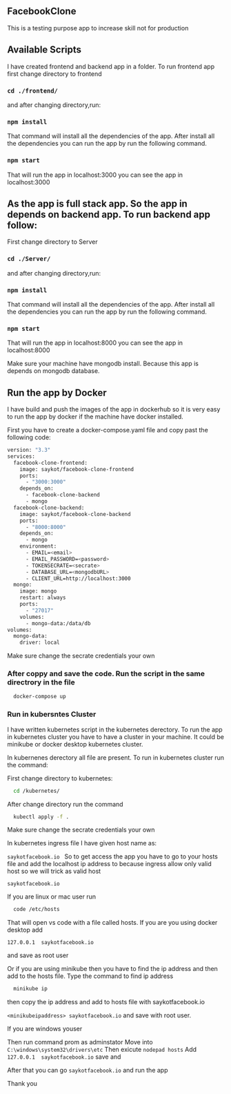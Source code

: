 ## FacebookClone

This is a testing purpose app to increase skill not for production

## Available Scripts

I have created frontend and backend app in a folder. To run frontend app first change directory to frontend

### `cd ./frontend/`

and after changing directory,run:

### `npm install`

That command will install all the dependencies of the app. After install all the dependencies you can run the app by run the following command.

### `npm start`

That will run the app in localhost:3000 you can see the app in localhost:3000

## As the app is full stack app. So the app in depends on backend app. To  run backend app follow:

First change directory to Server

### `cd ./Server/`

and after changing directory,run:

### `npm install`

That command will install all the dependencies of the app. After install all the dependencies you can run the app by run the following command.

### `npm start`

That will run the app in localhost:8000 you can see the app in localhost:8000

Make sure your machine have mongodb install. Because this app is depends on mongodb database.


## Run the app by Docker

I have build and push the images of the app in dockerhub so it is very easy to run the app by docker if the machine have docker installed.

First you have to create a docker-compose.yaml file and copy past the following code:


```bash
version: "3.3"
services:
  facebook-clone-frontend:
    image: saykot/facebook-clone-frontend
    ports:
      - "3000:3000"
    depends_on:
      - facebook-clone-backend
      - mongo
  facebook-clone-backend:
    image: saykot/facebook-clone-backend
    ports:
      - "8000:8000"
    depends_on:
      - mongo
    environment:
      - EMAIL=<email>
      - EMAIL_PASSWORD=<password>
      - TOKENSECRATE=<secrate>
      - DATABASE_URL=<mongodbURL>
      - CLIENT_URL=http://localhost:3000
  mongo:
    image: mongo
    restart: always
    ports:
      - "27017"
    volumes:
      - mongo-data:/data/db
volumes:
  mongo-data:
    driver: local

```

Make sure change the secrate credentials your own

### After coppy and save the code. Run the script in the same directrory in the file

```bash
  docker-compose up 
```

### Run in kubersntes Cluster 

I have written kubernetes script in the kubernetes derectory. To run the app in kubernetes cluster you have to have a cluster in your machine.
It could be minikube or docker desktop kubernetes cluster.

In kubernenes derectory all file are present. To run in kubernetes cluster run the command:

First change directory to kubernetes:

```bash
  cd /kubernetes/
```

After change directory run the command

```bash
  kubectl apply -f .
```
Make sure change the secrate credentials your own

In kubernetes ingress file I have given host name as:

`saykotfacebook.io
`
So to get access the app you have to go to your hosts file and add the localhost ip address to because ingress allow only valid host so we will trick as valid host

`saykotfacebook.io`

If you are linux or mac user run
```bash
  code /etc/hosts
```

That will open vs code with a file called hosts. If you are you using docker desktop add 

`127.0.0.1	saykotfacebook.io` 

and save as root user 

Or if you are using minikube then you have to find the ip address and then add to the hosts file. Type the command to find ip address

```bash
  minikube ip
```
then copy the ip address and add to hosts file with	saykotfacebook.io  

`<minikubeipaddress> saykotfacebook.io` 
and save with root user.


If you are windows youser 

Then run command prom as adminstator 
Move into `C:\windows\system32\drivers\etc`
Then exicute `nodepad hosts`
Add `127.0.0.1	saykotfacebook.io` save and 

After that you can go `saykotfacebook.io` and run the app 

Thank you 



